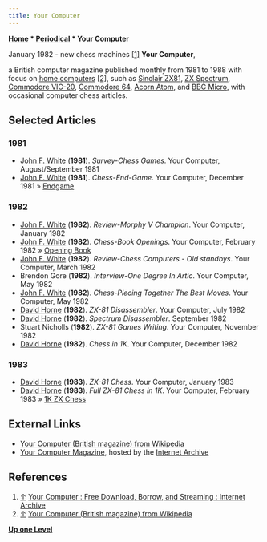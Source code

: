 ```yaml
---
title: Your Computer
---
```

**[Home](Home "Home") \* [Periodical](Periodical "Periodical") \* Your Computer**



[](https://archive.org/details/YourComputer_198201) January 1982 - new chess machines <a id="cite-note-1" href="#cite-ref-1">[1]</a>
**Your Computer**,  

a British computer magazine published monthly from 1981 to 1988 with focus on [home computers](https://en.wikipedia.org/wiki/Home_computer) <a id="cite-note-2" href="#cite-ref-2">[2]</a>, such as [Sinclair ZX81](Sinclair_ZX81 "Sinclair ZX81"), [ZX Spectrum](ZX_Spectrum "ZX Spectrum"), [Commodore VIC-20](Commodore_VIC-20 "Commodore VIC-20"), [Commodore 64](Commodore_64 "Commodore 64"), [Acorn Atom](Acorn_Atom "Acorn Atom"), and [BBC Micro](BBC_Micro "BBC Micro"), with occasional computer chess articles. 



## Selected Articles


### 1981


* [John F. White](John_F._White "John F. White") (**1981**). *Survey-Chess Games*. Your Computer, August/September 1981
* [John F. White](John_F._White "John F. White") (**1981**). *Chess-End-Game*. Your Computer, December 1981 » [Endgame](Endgame "Endgame")


### 1982


* [John F. White](John_F._White "John F. White") (**1982**). *Review-Morphy V Champion*. Your Computer, January 1982
* [John F. White](John_F._White "John F. White") (**1982**). *Chess-Book Openings*. Your Computer, February 1982 » [Opening Book](Opening_Book "Opening Book")
* [John F. White](John_F._White "John F. White") (**1982**). *Review-Chess Computers - Old standbys*. Your Computer, March 1982
* Brendon Gore (**1982**). *Interview-One Degree In Artic*. Your Computer, May 1982
* [John F. White](John_F._White "John F. White") (**1982**). *Chess-Piecing Together The Best Moves*. Your Computer, May 1982
* [David Horne](David_Horne "David Horne") (**1982**). *ZX-81 Disassembler*. Your Computer, July 1982
* [David Horne](David_Horne "David Horne") (**1982**). *Spectrum Disassembler*. September 1982
* Stuart Nicholls (**1982**). *ZX-81 Games Writing*. Your Computer, November 1982
* [David Horne](David_Horne "David Horne") (**1982**). *Chess in 1K*. Your Computer, December 1982


### 1983


* [David Horne](David_Horne "David Horne") (**1983**). *ZX-81 Chess*. Your Computer, January 1983
* [David Horne](David_Horne "David Horne") (**1983**). *Full ZX-81 Chess in 1K*. Your Computer, February 1983 » [1K ZX Chess](1K_ZX_Chess "1K ZX Chess")


## External Links


* [Your Computer (British magazine) from Wikipedia](https://en.wikipedia.org/wiki/Your_Computer_%28British_magazine%29)
* [Your Computer Magazine](https://archive.org/details/yourcomputer_magazine), hosted by the [Internet Archive](https://en.wikipedia.org/wiki/Internet_Archive)


## References


1. <a id="cite-ref-1" href="#cite-note-1">↑</a> [Your Computer : Free Download, Borrow, and Streaming : Internet Archive](https://archive.org/details/YourComputer_198201)
2. <a id="cite-ref-2" href="#cite-note-2">↑</a> [Your Computer (British magazine) from Wikipedia](https://en.wikipedia.org/wiki/Your_Computer_%28British_magazine%29)

**[Up one Level](Periodical "Periodical")**







 
